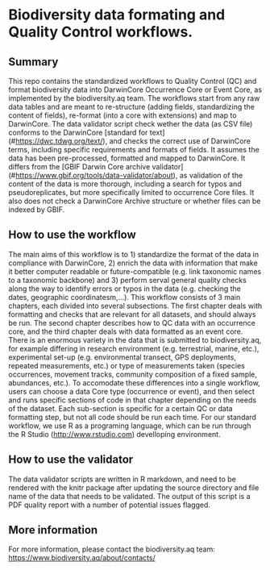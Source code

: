 # Biodiversity data formating and Quality Control workflows. 

## Summary
This repo contains the standardized workflows to Quality Control (QC) and format biodiversity data into DarwinCore Occurrence Core or Event Core, as implemented by the biodiversity.aq team. The workflows start from any raw data tables and are meant to re-structure (adding fields, standardizing the content of fields), re-format (into a core with extensions) and map to DarwinCore. 
The data validator script check wether the data (as CSV file) conforms to the DarwinCore [standard for text] (#https://dwc.tdwg.org/text/), and checks the correct use of DarwinCore terms, including specific requirements and formats of fields. It assumes the data has been pre-processed, formatted and mapped to DarwinCore. It differs from the [GBIF Darwin Core archive validator] (#https://www.gbif.org/tools/data-validator/about), as validation of the content of the data is more thorough, including a search for typos and pseudoreplicates, but more specifically limited to occurrence Core files. It also does not check a DarwinCore Archive structure or whether files can be indexed by GBIF.


## How to use the workflow
The main aims of this workflow is to 1) standardize the format of the data in compliance with DarwinCore, 2) enrich the data with information that make it better computer readable or future-compatible (e.g. link taxonomic names to a taxonomic backbone) and 3) perform serval general quality checks along the way to identify errors or typos in the data (e.g. checking the dates, geographic coordinatesm,...). This workflow consists of 3 main chapters, each divided into several subsections. The first chapter deals with formatting and checks that are relevant for all datasets, and should always be run. The second chapter describes how to QC data with an occurrence core, and the third chapter deals with data formatted as an event core.
There is an enormous variety in the data that is submitted to biodiversity.aq, for example differing in research environment (e.g. terrestrial, marine, etc.), experimental set-up (e.g. environmental transect, GPS deployments, repeated measurements, etc.) or type of measurements taken (species occurrences, movement tracks, community composition of a fixed sample, abundances, etc.). To accomodate these differences into a single workflow, users can choose a data Core type (occurrence or event), and then select and runs specific sections of code in that chapter depending on the needs of the dataset. Each sub-section is specific for a certain QC or data formatting step, but not all code should be run each time. For our standard workflow, we use R as a programing language, which can be run through the R Studio (http://www.rstudio.com) develloping environment.

## How to use the validator
The data validator scripts are written in R markdown, and need to be rendered with the knitr package after updating the source directory and file name of the data that needs to be validated. The output of this script is a PDF quality report with a number of potential issues flagged.

## More information
For more information, please contact the biodiversity.aq team:  https://www.biodiversity.aq/about/contacts/

